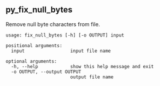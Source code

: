 py_fix_null_bytes
---

Remove null byte characters from file.

```
usage: fix_null_bytes [-h] [-o OUTPUT] input

positional arguments:
  input                 input file name

optional arguments:
  -h, --help            show this help message and exit
  -o OUTPUT, --output OUTPUT
                        output file name
```